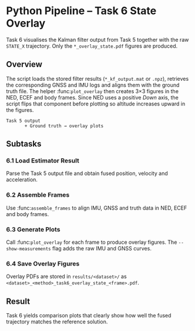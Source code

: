 # Python Pipeline – Task 6 State Overlay

Task 6 visualises the Kalman filter output from Task 5 together with the raw
`STATE_X` trajectory. Only the ``*_overlay_state.pdf`` figures are produced.

## Overview

The script loads the stored filter results (`*_kf_output.mat` or `.npz`),
retrieves the corresponding GNSS and IMU logs and aligns them with the ground
truth file. The helper :func:`plot_overlay` then creates 3×3 figures in the NED,
ECEF and body frames.  Since NED uses a positive *Down* axis, the script flips
that component before plotting so altitude increases upward in the figures.

```text
Task 5 output
       + Ground truth → overlay plots
```

## Subtasks

### 6.1 Load Estimator Result
Parse the Task 5 output file and obtain fused position, velocity and acceleration.

### 6.2 Assemble Frames
Use :func:`assemble_frames` to align IMU, GNSS and truth data in NED, ECEF and body frames.

### 6.3 Generate Plots
Call :func:`plot_overlay` for each frame to produce overlay figures. The ``--show-measurements`` flag adds the raw IMU and GNSS curves.

### 6.4 Save Overlay Figures
Overlay PDFs are stored in ``results/<dataset>/`` as ``<dataset>_<method>_task6_overlay_state_<frame>.pdf``.

## Result

Task 6 yields comparison plots that clearly show how well the fused trajectory
matches the reference solution.
